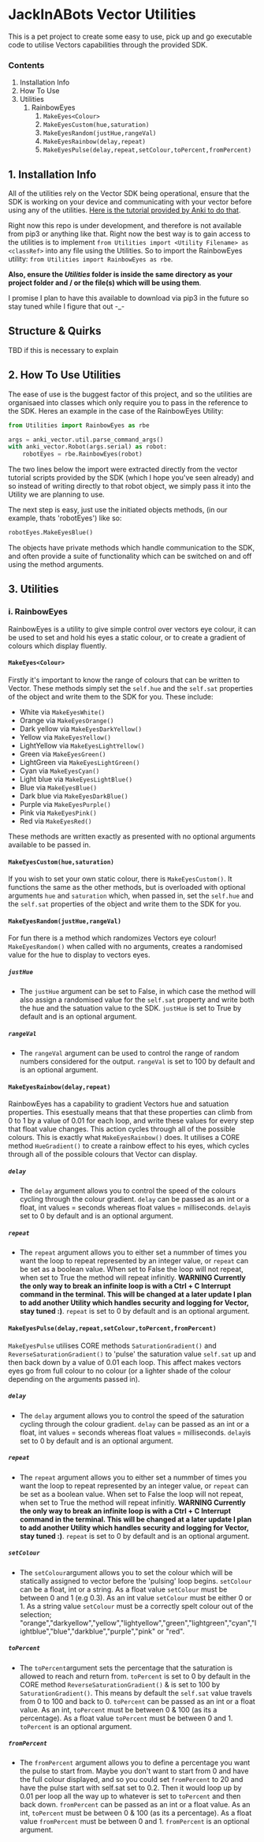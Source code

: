 # JackInABots Vector Utilities
This is a pet project to create some easy to use, pick up and go executable code to utilise Vectors capabilities through the provided SDK.

### Contents
1. Installation Info
1. How To Use
1. Utilities
    1. RainbowEyes
        1. `MakeEyes<Colour>`
        1. `MakeEyesCustom(hue,saturation)`
        1. `MakeEyesRandom(justHue,rangeVal)`
        1. `MakeEyesRainbow(delay,repeat)`
        1. `MakeEyesPulse(delay,repeat,setColour,toPercent,fromPercent)`

## 1. Installation Info
All of the utilities rely on the Vector SDK being operational, ensure that the SDK is working on your device and communicating with your vector before using any of the utilities. [Here is the tutorial provided by Anki to do that](https://developer.anki.com/vector/docs/index.html).

Right now this repo is under development, and therefore is not available from pip3 or anything like that. Right now the best way is to gain access to the utilities is to implement `from Utilities import <Utility Filename> as <classRef>` into any file using the Utilities. So to import the RainbowEyes utility: `from Utilities import RainbowEyes as rbe`.

**Also, ensure the _Utilities_ folder is inside the same directory as your project folder and / or the file(s) which will be using them**.

I promise I plan to have this available to download via pip3 in the future so stay tuned while I figure that out -_-

## Structure & Quirks
TBD if this is necessary to explain

## 2. How To Use Utilities
The ease of use is the buggest factor of this project, and so the utilities are organisaed into classes which only require you to pass in the reference to the SDK. Heres an example in the case of the RainbowEyes Utility:
```python
from Utilities import RainbowEyes as rbe

args = anki_vector.util.parse_command_args()
with anki_vector.Robot(args.serial) as robot:
    robotEyes = rbe.RainbowEyes(robot)
```
The two lines below the import were extracted directly from the vector tutorial scripts provided by the SDK (which I hope you've seen already) and so instead of writing directly to that robot object, we simply pass it into the Utility we are planning to use.

The next step is easy, just use the initiated objects methods, (in our example, thats 'robotEyes') like so:
```python
robotEyes.MakeEyesBlue()
```
The objects have private methods which handle communication to the SDK, and often provide a suite of functionality which can be switched on and off using the method arguments.

## 3. Utilities
### i. RainbowEyes
RainbowEyes is a utility to give simple control over vectors eye colour, it can be used to set and hold his eyes a static colour, or to create a gradient of colours which display fluently. 
#### `MakeEyes<Colour>`
Firstly it's important to know the range of colours that can be written to Vector. These methods simply set the `self.hue` and the `self.sat` properties of the object and write them to the SDK for you. These include:
* White via `MakeEyesWhite()`
* Orange via `MakeEyesOrange()`
* Dark yellow via `MakeEyesDarkYellow()`
* Yellow via `MakeEyesYellow()`
* LightYellow via `MakeEyesLightYellow()`
* Green via `MakeEyesGreen()`
* LightGreen via `MakeEyesLightGreen()`
* Cyan via `MakeEyesCyan()`
* Light blue via `MakeEyesLightBlue()`
* Blue via `MakeEyesBlue()`
* Dark blue via `MakeEyesDarkBlue()`
* Purple via `MakeEyesPurple()`
* Pink via `MakeEyesPink()`
* Red via `MakeEyesRed()`

These methods are written exactly as presented with no optional arguments available to be passed in.

#### `MakeEyesCustom(hue,saturation)`
If you wish to set your own static colour, there is `MakeEyesCustom()`. It functions the same as the other methods, but is overloaded with optional arguments `hue` and `saturation` which, when passed in, set the `self.hue` and the `self.sat` properties of the object and write them to the SDK for you.

#### `MakeEyesRandom(justHue,rangeVal)`
For fun there is a method which randomizes Vectors eye colour! `MakeEyesRandom()` when called with no arguments, creates a randomised value for the hue to display to vectors eyes.

##### `justHue`
* The `justHue` argument can be set to False, in which case the method will also assign a randomised value for the `self.sat` property and write both the hue and the satuation value to the SDK. `justHue` is set to True by default and is an optional argument.

##### `rangeVal`
* The `rangeVal` argument can be used to control the range of random numbers considered for the output. `rangeVal` is set to 100 by default and is an optional argument.

#### `MakeEyesRainbow(delay,repeat)`
RainbowEyes has a capability to gradient Vectors hue and satuation properties. This esestually means that that these properties can climb from 0 to 1 by a value of 0.01 for each loop, and write these values for every step that float value changes. This action cycles through all of the possible colours. This is exactly what `MakeEyesRainbow()` does. It utilises a CORE method `HueGradient()` to create a rainbow effect to his eyes, which cycles through all of the possible colours that Vector can display.

##### `delay`
* The `delay` argument allows you to control the speed of the colours cycling through the colour gradient. `delay` can be passed as an int or a float, int values = seconds whereas float values = milliseconds. `delay`is set to 0 by default and is an optional argument.

##### `repeat`
* The `repeat` argument allows you to either set a nummber of times you want the loop to repeat represented by an integer value, or `repeat` can be set as a boolean value. When set to False the loop will not repeat, when set to True the method will repeat infinitly. **WARNING Currently the only way to break an infinite loop is with a Ctrl + C Interrupt command in the terminal. This will be changed at a later update I plan to add another Utility which handles security and logging for Vector, stay tuned :)**. `repeat` is set to 0 by default and is an optional argument.

#### `MakeEyesPulse(delay,repeat,setColour,toPercent,fromPercent)`
`MakeEyesPulse` utilises CORE methods `SaturationGradient()` and `ReverseSaturationGradient()` to 'pulse' the saturation value `self.sat` up and then back down by a value of 0.01 each loop. This affect makes vectors eyes go from full colour to no colour (or a lighter shade of the colour depending on the arguments passed in).

##### `delay`
* The `delay` argument allows you to control the speed of the saturation cycling through the colour gradient. `delay` can be passed as an int or a float, int values = seconds whereas float values = milliseconds. `delay`is set to 0 by default and is an optional argument.

##### `repeat`
* The `repeat` argument allows you to either set a nummber of times you want the loop to repeat represented by an integer value, or `repeat` can be set as a boolean value. When set to False the loop will not repeat, when set to True the method will repeat infinitly. **WARNING Currently the only way to break an infinite loop is with a Ctrl + C Interrupt command in the terminal. This will be changed at a later update I plan to add another Utility which handles security and logging for Vector, stay tuned :)**. `repeat` is set to 0 by default and is an optional argument.

##### `setColour`
* The `setColour`argument allows you to set the colour which will be statically assigned to vector before the 'pulsing' loop begins. `setColour` can be a float, int or a string. As a float value `setColour` must be between 0 and 1 (e.g 0.3). As an int value `setColour` must be either 0 or 1. As a string value `setColour` must be a correctly spelt colour out of the selection; "orange","darkyellow","yellow","lightyellow","green","lightgreen","cyan","lightblue","blue","darkblue","purple","pink" or "red".

##### `toPercent`
* The `toPercent`argument sets the percentage that the saturation is allowed to reach and return from. `toPercent` is set to 0 by default in the CORE method `ReverseSaturationGradient()` & is set to 100 by `SaturationGradient()`. This means by default the `self.sat` value travels from 0 to 100 and back to 0. `toPercent` can be passed as an int or a float value. As an int, `toPercent` must be between 0 & 100 (as its a percentage). As a float value `toPercent` must be between 0 and 1. `toPercent` is an optional argument.

##### `fromPercent`
* The `fromPercent` argument allows you to define a percentage you want the pulse to start from. Maybe you don't want to start from 0 and have the full colour displayed, and so you could set `fromPercent` to 20 and have the pulse start with self.sat set to 0.2. Then it would loop up by 0.01 per loop all the way up to whatever is set to `toPercent` and then back down. `fromPercent` can be passed as an int or a float value. As an int, `toPercent` must be between 0 & 100 (as its a percentage). As a float value `fromPercent` must be between 0 and 1. `fromPercent` is an optional argument.
